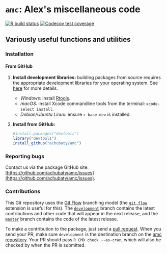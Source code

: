 # `amc`: Alex's miscellaneous code

<!-- badges: start -->
[![R build status](https://github.com/achubaty/amc/workflows/R-CMD-check/badge.svg)](https://github.com/achubaty/amc/actions)
[![Codecov test coverage](https://codecov.io/gh/achubaty/amc/branch/master/graph/badge.svg)](https://codecov.io/gh/achubaty/amc?branch=master)
<!-- badges: end -->

## Variously useful functions and utilities

### Installation

#### From GitHub

1. **Install development libraries:** building packages from source requires the appropriate development libraries for your operating system.
  See [here](https://support.rstudio.com/hc/en-us/articles/200486498-Package-Development-Prerequisites) for more details.
    
    - *Windows:* install [Rtools](https://cran.r-project.org/bin/windows/Rtools/).
    - *macOS:* install Xcode commandline tools from the terminal: `xcode-select install`. 
    - *Debian/Ubuntu Linux:* ensure `r-base-dev` is installed.

2. **Install from GitHub:**
    
    ```r
    #install.packages("devtools")
    library("devtools")
    install_github("achubaty/amc")
    ```

### Reporting bugs

Contact us via the package GitHub site: [https://github.com/achubaty/amc/issues](https://github.com/achubaty/amc/issues).

### Contributions

This Git repository uses the [Git Flow](http://nvie.com/posts/a-successful-git-branching-model/) branching model (the [`git flow`](https://github.com/petervanderdoes/gitflow-avh) extension is useful for this).
The [`development`](https://github.com/achubaty/amc/tree/development) branch contains the latest contributions and other code that will appear in the next release, and the [`master`](https://github.com/achubaty/amc) branch contains the code of the latest release.

To make a contribution to the package, just send a [pull request](https://help.github.com/articles/using-pull-requests/). 
When you send your PR, make sure `development` is the destination branch on the [amc repository](https://github.com/achubaty/amc).
Your PR should pass `R CMD check --as-cran`, which will also be checked by when the PR is submitted.
